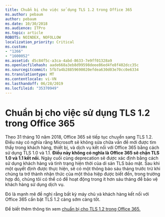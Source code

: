 ```yaml
---
title: Chuẩn bị cho việc sử dụng TLS 1.2 trong Office 365
ms.author: pebaum
author: pebaum
ms.date: 10/30/2018
ms.audience: ITPro
ms.topic: article
ROBOTS: NOINDEX, NOFOLLOW
localization_priority: Critical
ms.custom:
- "1266"
- "1600052"
ms.assetid: d5c84f5c-a3ca-4abd-8633-7e9ff01328a9
ms.openlocfilehash: aade668a3eb8d99598deee86ed4fe8f402dcc35c
ms.sourcegitcommit: 5fb7a4b28859690020efdea630d03e70cc0e6334
ms.translationtype: MT
ms.contentlocale: vi-VN
ms.lasthandoff: 06/28/2019
ms.locfileid: "35370949"
---
```

# <a name="prepare-for-use-of-tls-12-in-office-365"></a>Chuẩn bị cho việc sử dụng TLS 1.2 trong Office 365

Theo 31 tháng 10 năm 2018, Office 365 sẽ tiếp tục chuyển sang TLS 1.2. Điều này có nghĩa rằng Microsoft sẽ không sửa chữa vấn đề mới được tìm thấy trong khách hàng, thiết bị, và dịch vụ kết nối với Office 365 bằng cách sử dụng TLS 1.0 và 1.1. **Điều này không có nghĩa là Office 365 sẽ chặn TLS 1.0 và 1.1 kết nối.** Ngày cuối cùng deprecation sẽ được xác định bằng cách sử dụng khách hàng và tình trạng hiện thời của di sản TLS bảo mật. Sau khi một quyết định được thực hiện, sẽ có một thông báo sáu tháng trước trừ khi chúng ta trở thành nhận thức của một thỏa hiệp được biết đến, trong trường hợp đó, chúng tôi có thể có để hoạt động trong ít hơn sáu tháng để bảo vệ khách hàng sử dụng dịch vụ.
  
Đó là mạnh mẽ đề nghị rằng bất kỳ máy chủ và khách hàng kết nối với Office 365 cần bật TLS 1.2 càng sớm càng tốt.
  
Để biết thêm thông tin xem [chuẩn bị cho TLS 1.2 trong Office 365.](https://support.microsoft.com/help/4057306/preparing-for-tls-1-2-in-office-365)
  